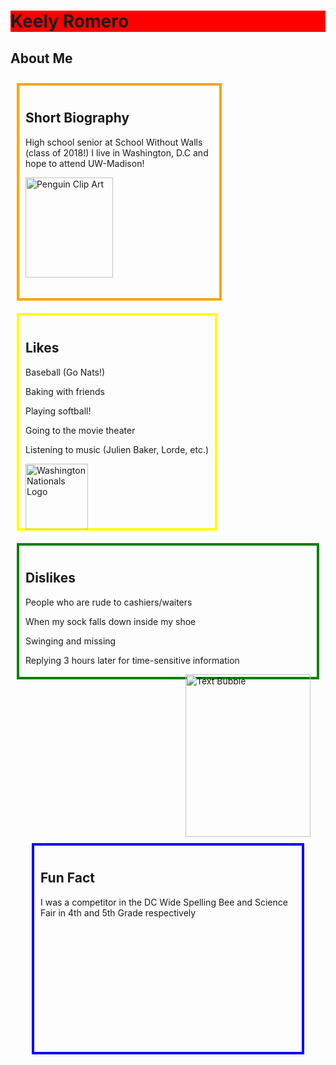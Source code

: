 <!DOCTYPE html>
<html lang="en-us">
<head>
<style>
.category1 {
   float: left;
   margin: 10px;
   padding: 10px;
   max-width: 300px; 
   height: 320px; 
   border: 4px solid orange; 
}
.category2 {
   float: left;
   margin: 10px;
   padding: 10px;
   max-width: 300px;
   height: 320px; 
   border: 4px solid yellow;  
}
.category3 {
   float: right;
   margin: 10px;
   padding: 10px;
   height: 190px; 
   border: 4px solid green;
}
.category4 {
   float: right;
   margin: 10px; 
   padding: 10px;
   height: 310px;
   border: 4px solid blue;
}
   
</style>
</head>
<body>

<h1 style="background-color:red">Keely Romero</h2>
<h2>About Me</h2>

<div class="category1">
  <h2>Short Biography</h2>
  <p>High school senior at School Without Walls (class of 2018!) I live in Washington, D.C and hope to attend UW-Madison! </p>
  <img src="penguin.png" alt="Penguin Clip Art" 
  style="width:140px;height:160px;"> 
</div> 

<div class="category2">
  <h2>Likes</h2>
  <p>Baseball (Go Nats!)</p>
  <p>Baking with friends</p> 
  <p>Playing softball!</p>
  <p>Going to the movie theater</p>
  <p>Listening to music (Julien Baker, Lorde, etc.)</p>
  <img src="natslogo.png" alt="Washington Nationals Logo"
  style="width:100px;height:105px;">
</div>

<div class="category3">
  <h2>Dislikes</h2>
  <p>People who are rude to cashiers/waiters</p>
  <p>When my sock falls down inside my shoe</p>
  <p>Swinging and missing</p>
  <p>Replying 3 hours later for time-sensitive information</p>
  <img src="bubble.jpg" alt="Text Bubble"
  style="float:right;width:200px;height:260px;">
  
<div class="category4">
  <h2>Fun Fact</h2> 
  <p>I was a competitor in the DC Wide Spelling Bee and Science Fair in 4th and 5th Grade respectively</p>
  

